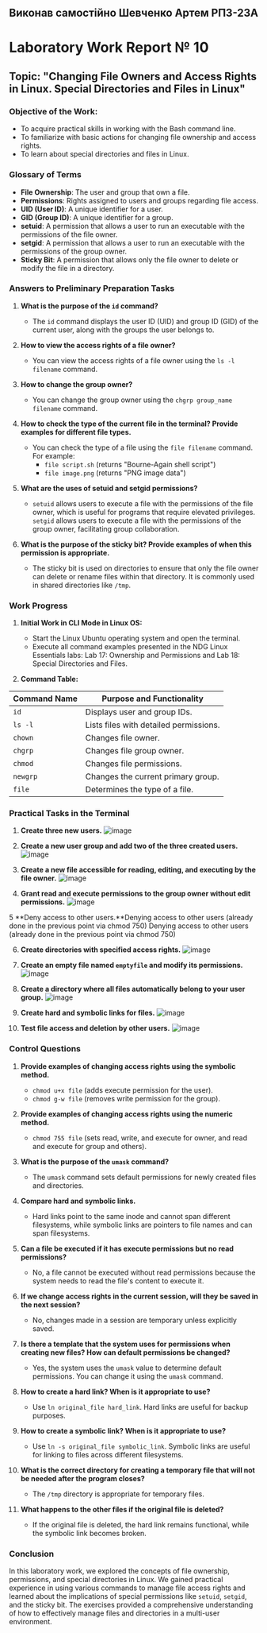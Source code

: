 ## Виконав самостійно Шевченко Артем РПЗ-23А
# Laboratory Work Report № 10
## Topic: "Changing File Owners and Access Rights in Linux. Special Directories and Files in Linux"

### Objective of the Work:
- To acquire practical skills in working with the Bash command line.
- To familiarize with basic actions for changing file ownership and access rights.
- To learn about special directories and files in Linux.

### Glossary of Terms
- **File Ownership**: The user and group that own a file.
- **Permissions**: Rights assigned to users and groups regarding file access.
- **UID (User  ID)**: A unique identifier for a user.
- **GID (Group ID)**: A unique identifier for a group.
- **setuid**: A permission that allows a user to run an executable with the permissions of the file owner.
- **setgid**: A permission that allows a user to run an executable with the permissions of the group owner.
- **Sticky Bit**: A permission that allows only the file owner to delete or modify the file in a directory.

### Answers to Preliminary Preparation Tasks
1. **What is the purpose of the `id` command?**
   - The `id` command displays the user ID (UID) and group ID (GID) of the current user, along with the groups the user belongs to.

2. **How to view the access rights of a file owner?**
   - You can view the access rights of a file owner using the `ls -l filename` command.

3. **How to change the group owner?**
   - You can change the group owner using the `chgrp group_name filename` command.

4. **How to check the type of the current file in the terminal? Provide examples for different file types.**
   - You can check the type of a file using the `file filename` command. For example:
     - `file script.sh` (returns "Bourne-Again shell script")
     - `file image.png` (returns "PNG image data")

5. **What are the uses of setuid and setgid permissions?**
   - `setuid` allows users to execute a file with the permissions of the file owner, which is useful for programs that require elevated privileges. `setgid` allows users to execute a file with the permissions of the group owner, facilitating group collaboration.

6. **What is the purpose of the sticky bit? Provide examples of when this permission is appropriate.**
   - The sticky bit is used on directories to ensure that only the file owner can delete or rename files within that directory. It is commonly used in shared directories like `/tmp`.

### Work Progress
1. **Initial Work in CLI Mode in Linux OS:**
   - Start the Linux Ubuntu operating system and open the terminal.
   - Execute all command examples presented in the NDG Linux Essentials labs: Lab 17: Ownership and Permissions and Lab 18: Special Directories and Files.

2. **Command Table:**

| Command Name | Purpose and Functionality |
|--------------|---------------------------|
| `id`         | Displays user and group IDs. |
| `ls -l`      | Lists files with detailed permissions. |
| `chown`      | Changes file owner. |
| `chgrp`      | Changes file group owner. |
| `chmod`      | Changes file permissions. |
| `newgrp`     | Changes the current primary group. |
| `file`       | Determines the type of a file. |

### Practical Tasks in the Terminal
1. **Create three new users.**                                                                                                                                                                                                                                                                  ![image](https://github.com/user-attachments/assets/648d27d3-a1ed-4e84-aa76-c4de1285f8f1)


2. **Create a new user group and add two of the three created users.**                                                                                                                                                                                                                          ![image](https://github.com/user-attachments/assets/a0be37aa-35ac-4427-b706-c8fd4bb0c1ab)


3. **Create a new file accessible for reading, editing, and executing by the file owner.**                                                                                                                                                                                                      ![image](https://github.com/user-attachments/assets/fa508b81-65e5-43bd-8aad-47b37a926da4)


4. **Grant read and execute permissions to the group owner without edit permissions.**
![image](https://github.com/user-attachments/assets/f2e81ff6-5a5e-4969-8a1c-8c4fe2dae349)                                                                                                                                                                                                          


5 **Deny access to other users.**Denying access to other users (already done in the previous point via chmod 750)                                                                                                                                                                                 Denying access to other users (already done in the previous point via chmod 750)

6. **Create directories with specified access rights.**
  ![image](https://github.com/user-attachments/assets/9b917436-9178-498f-92ca-482dc2b48aa1)                                                                                                                                                                                                                                         


7. **Create an empty file named `emptyfile` and modify its permissions.**
![image](https://github.com/user-attachments/assets/e2274b74-34d9-425c-bbcb-d46b9f7d2c84)                                                                                                                                                                                                                      


9. **Create a directory where all files automatically belong to your user group.**
  ![image](https://github.com/user-attachments/assets/f775ff4f-1903-47ef-894d-fa29322bfd72)                                                                                                                                                                                                  
10. **Create hard and symbolic links for files.**
    ![image](https://github.com/user-attachments/assets/fd6ef93f-b8d1-4bd1-b058-442cce8a6a97)

11. **Test file access and deletion by other users.**
![image](https://github.com/user-attachments/assets/97647bdf-933b-4e21-b959-eff79a208818)

### Control Questions
1. **Provide examples of changing access rights using the symbolic method.**
   - `chmod u+x file` (adds execute permission for the user).
   - `chmod g-w file` (removes write permission for the group).

2. **Provide examples of changing access rights using the numeric method.**
   - `chmod 755 file` (sets read, write, and execute for owner, and read and execute for group and others).

3. **What is the purpose of the `umask` command?**
   - The `umask` command sets default permissions for newly created files and directories.

4. **Compare hard and symbolic links.**
   - Hard links point to the same inode and cannot span different filesystems, while symbolic links are pointers to file names and can span filesystems.

5. **Can a file be executed if it has execute permissions but no read permissions?**
   - No, a file cannot be executed without read permissions because the system needs to read the file's content to execute it.

6. **If we change access rights in the current session, will they be saved in the next session?**
   - No, changes made in a session are temporary unless explicitly saved.

7. **Is there a template that the system uses for permissions when creating new files? How can default permissions be changed?**
   - Yes, the system uses the `umask` value to determine default permissions. You can change it using the `umask` command.

8. **How to create a hard link? When is it appropriate to use?**
   - Use `ln original_file hard_link`. Hard links are useful for backup purposes.

9. **How to create a symbolic link? When is it appropriate to use?**
   - Use `ln -s original_file symbolic_link`. Symbolic links are useful for linking to files across different filesystems.

10. **What is the correct directory for creating a temporary file that will not be needed after the program closes?**
    - The `/tmp` directory is appropriate for temporary files.

11. **What happens to the other files if the original file is deleted?**
    - If the original file is deleted, the hard link remains functional, while the symbolic link becomes broken.

### Conclusion
In this laboratory work, we explored the concepts of file ownership, permissions, and special directories in Linux. We gained practical experience in using various commands to manage file access rights and learned about the implications of special permissions like `setuid`, `setgid`, and the sticky bit. The exercises provided a comprehensive understanding of how to effectively manage files and directories in a multi-user environment.

